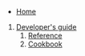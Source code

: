 - [Home](/)

1. [Developer's guide](/developers/)
    1. [Reference](/developers/reference/)
    2. [Cookbook](/developers/cookbook/)
